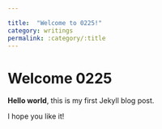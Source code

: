 ```yaml
---

title:  "Welcome to 0225!"
category: writings
permalink: :category/:title
---
```


# Welcome 0225

**Hello world**, this is my first Jekyll blog post.

I hope you like it!